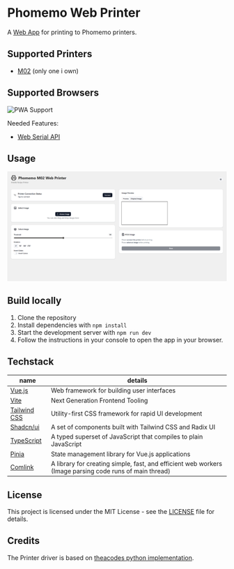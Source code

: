 # Phomemo Web Printer

A [Web App](https://k0in.github.io/Phomemo-M02-Web/) for printing to Phomemo printers.

## Supported Printers

- [M02](https://phomemo.com/en-de/products/m02-portable-printer) (only one i own)

## Supported Browsers

![PWA Support](https://can-i-use-embed.1k0.in/min-browser-version?features=api:navigator:serviceworker&features=manifests:webapp:serviceworker&features=api:beforeinstallpromptevent&features=api:navigator:serial&filter=main)

Needed Features:

- [Web Serial API](https://caniuse.com/web-serial)

## Usage

![Image of the Webapp](./docs/web-app-screenshot.png "Web App Screenshot")

## Build locally

1. Clone the repository
2. Install dependencies with `npm install`
3. Start the development server with `npm run dev`
4. Follow the instructions in your console to open the app in your browser.

## Techstack

|name|details|
|---|---|
|[Vue.js](https://vuejs.org/)|Web framework for building user interfaces|
|[Vite](https://vitejs.dev/)|Next Generation Frontend Tooling|
|[Tailwind CSS](https://tailwindcss.com/)|Utility-first CSS framework for rapid UI development|
|[Shadcn/ui](https://ui.shadcn.com/)|A set of components built with Tailwind CSS and Radix UI|
|[TypeScript](https://www.typescriptlang.org/)|A typed superset of JavaScript that compiles to plain JavaScript|
|[Pinia](https://pinia.vuejs.org/)|State management library for Vue.js applications|
|[Comlink](https://www.npmjs.com/package/comlink/v/3.2.0)|A library for creating simple, fast, and efficient web workers (Image parsing code runs of main thread)|

## License

This project is licensed under the MIT License - see the [LICENSE](./LICENSE) file for details.

## Credits

The Printer driver is based on [theacodes python implementation](https://github.com/theacodes/phomemo_m02s).
